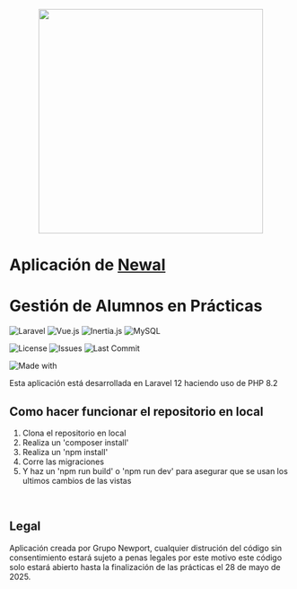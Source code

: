 <p align="center"><a href="https://gruponewport.com" target="_blank"><img src="https://gruponewport.com/images/LogoGrupoNewport_RojoSolido.png" width="400"></a></p>

# Aplicación de [Newal]()

# Gestión de Alumnos en Prácticas

![Laravel](https://img.shields.io/badge/Laravel-10.x-red?style=for-the-badge&logo=laravel)
![Vue.js](https://img.shields.io/badge/Vue.js-3.x-42b883?style=for-the-badge&logo=vue.js)
![Inertia.js](https://img.shields.io/badge/Inertia.js-SPA-800080?style=for-the-badge)
![MySQL](https://img.shields.io/badge/Database-MySQL-blue?style=for-the-badge&logo=mysql)

![License](https://img.shields.io/github/license/Miriam7331/Newal?style=for-the-badge)
![Issues](https://img.shields.io/github/issues/Miriam7331/Newal?style=for-the-badge)
![Last Commit](https://img.shields.io/github/last-commit/Miriam7331/Newal?style=for-the-badge)

![Made with](https://img.shields.io/badge/Made%20with-Laragon-blue?style=for-the-badge&logo=laragon)

Esta aplicación está desarrollada en Laravel 12 haciendo uso de PHP 8.2

## Como hacer funcionar el repositorio en local

1. Clona el repositorio en local
2. Realiza un 'composer install'
3. Realiza un 'npm install'
4. Corre las migraciones
5. Y haz un 'npm run build' o 'npm run dev' para asegurar que se usan los ultimos cambios de las vistas

<br />

## Legal

Aplicación creada por Grupo Newport, cualquier distrución del código sin consentimiento estará sujeto a penas legales por este motivo este código solo estará abierto hasta la finalización de las prácticas el 28 de mayo de 2025.
